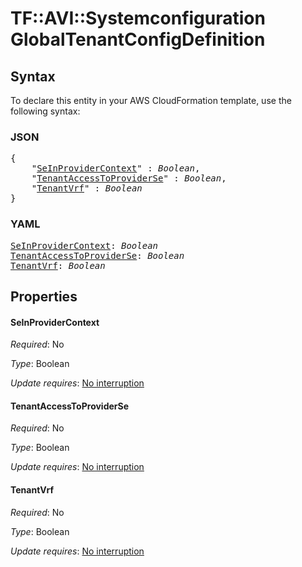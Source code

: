 # TF::AVI::Systemconfiguration GlobalTenantConfigDefinition

## Syntax

To declare this entity in your AWS CloudFormation template, use the following syntax:

### JSON

<pre>
{
    "<a href="#seinprovidercontext" title="SeInProviderContext">SeInProviderContext</a>" : <i>Boolean</i>,
    "<a href="#tenantaccesstoproviderse" title="TenantAccessToProviderSe">TenantAccessToProviderSe</a>" : <i>Boolean</i>,
    "<a href="#tenantvrf" title="TenantVrf">TenantVrf</a>" : <i>Boolean</i>
}
</pre>

### YAML

<pre>
<a href="#seinprovidercontext" title="SeInProviderContext">SeInProviderContext</a>: <i>Boolean</i>
<a href="#tenantaccesstoproviderse" title="TenantAccessToProviderSe">TenantAccessToProviderSe</a>: <i>Boolean</i>
<a href="#tenantvrf" title="TenantVrf">TenantVrf</a>: <i>Boolean</i>
</pre>

## Properties

#### SeInProviderContext

_Required_: No

_Type_: Boolean

_Update requires_: [No interruption](https://docs.aws.amazon.com/AWSCloudFormation/latest/UserGuide/using-cfn-updating-stacks-update-behaviors.html#update-no-interrupt)

#### TenantAccessToProviderSe

_Required_: No

_Type_: Boolean

_Update requires_: [No interruption](https://docs.aws.amazon.com/AWSCloudFormation/latest/UserGuide/using-cfn-updating-stacks-update-behaviors.html#update-no-interrupt)

#### TenantVrf

_Required_: No

_Type_: Boolean

_Update requires_: [No interruption](https://docs.aws.amazon.com/AWSCloudFormation/latest/UserGuide/using-cfn-updating-stacks-update-behaviors.html#update-no-interrupt)

